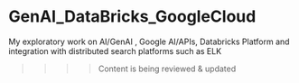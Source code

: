 # GenAI_DataBricks_GoogleCloud

My exploratory work on AI/GenAI , Google AI/APIs, Databricks Platform and integration with distributed search
platforms such as ELK

>>>> Content is being reviewed & updated
